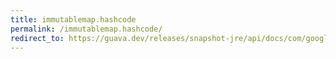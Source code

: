 ```yaml
---
title: immutablemap.hashcode
permalink: /immutablemap.hashcode/
redirect_to: https://guava.dev/releases/snapshot-jre/api/docs/com/google/common/collect/ImmutableMap.html#hashCode--
---
```

